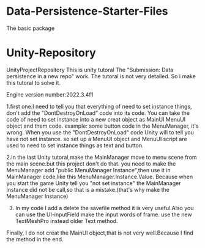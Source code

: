 # Data-Persistence-Starter-Files
The basic package


# Unity-Repository
 UnityProjectRepository
 This is unity tutoral The "Submission: Data persistence in a new repo" work.
 The tutoral is not very detailed. So i make this tutoral to solve it.
 
 Engine version number:2022.3.4f1

1.first one.I need to tell you that everything of need to set instance things, don't add the "DontDestroyOnLoad“ code into its code.
You can take the code of need to set instance into a new creat object as MainUI MenuUI object and them code.
example: some button code in the MenuManager, it's wrong. When you use the "DontDestroyOnLoad“ code Unity will to tell you have not set instance.
so set up a MenuUI object and MenuUI script are used to need to set instance things as text and button.

2.In the last Unity tutoral,make the MainManager move to menu scene from the main scene.but this project don't do that.
you need to make the MenuManager add ”public MenuManager Instance",then use it in MainManager code,like this MenuManager.Instance.Value.
Because when you start the game Unity tell you "not set instance" the MainManager Instance did not be call,so that is a mistake.(that's why make the MenuManager Instance)

3. In my code I add a delete the savefile method it is very useful.Also you can use the UI-inputField make the input words of frame. use the new 
TextMeshPro instead older Text method.

Finally, I do not creat the MainUI object,that is not very well.Because I find the method in the end.
